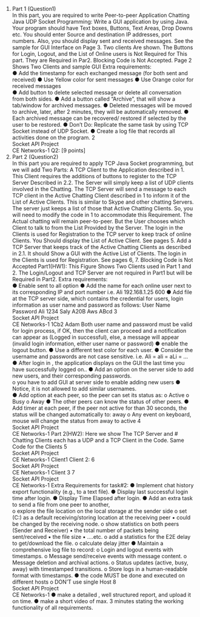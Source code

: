 1. Part 1 (Question1)  
In this part, you are required to write Peer-to-peer Application Chatting Java UDP Socket 
Programming: Write a GUI application by using Java. Your program should have Text boxes, 
Buttons, Text Areas, Drop Downs etc. You should enter Source and destination IP addresses, 
port numbers. Also, you should display sent and received messages. See the sample for GUI 
Interface on Page 3. Two clients Are shown. The Buttons for Login, Logout, and the List of 
Online users is Not Required for This part. They are Required in Par2. Blocking Code is Not 
Accepted. 
Page 2 Shows Two Clients and sample GUI 
Extra requirements:  
● Add the timestamp for each exchanged message (for both sent and 
received) 
● Use Yellow color for sent messages 
● Use Orange color for received messages  
● Add button to delete selected message or delete all conversation from both 
sides. 
● Add a button called “Archive”, that will show a tab/window for archived 
messages. 
● Deleted messages will be moved to archive, later, after 2 minutes, they will 
be automatically removed. 
● Each archived message can be recovered/ restored if selected by the user 
to be restored. 
● Don’t Do: Replicate the same task by using TCP Socket instead of UDP 
Socket. 
● Create a log file that records all activities done on the program. 
2  
Socket API Project  
CE Networks-1 
Q2: [9 points]                                                                                                                 
2. Part 2 (Question2)  
In this part you are required to apply TCP Java Socket programming, but we will add Two Parts: 
A TCP Client to the Application described in 1. This Client requires the additions of buttons to 
register to the TCP Server Described in 2.2. The Server will simply keep a list of UDP clients 
involved in the Chatting. The TCP Server will send a message to each TCP client in the Active 
Chatting Client described in 1 to inform it of the List of Active Clients. This is similar to Skype 
and other chatting Servers. The server just keeps a list of those that Active Chatting Clients. So, 
you will need to modify the code in 1 to accommodate this Requirement. 
The Actual chatting will remain peer-to-peer. But the User chooses which Client to talk to from 
the List Provided by the Server. The login in the Clients is used for Registration to the TCP 
server to keep track of online Clients. You Should display the List of Active Client. See pages 5. 
Add a TCP Server that keeps track of the Active Chatting Clients as described in 2.1. It should 
Show a GUI with the Active List of Clients. The login in the Clients is used for Registration. See 
pages 6, 7. 
Blocking Code is Not Accepted 
Part1(HW1): This Figure Shows Two Clients used in Part 1 and 2. The Login/Logout and TCP 
Server are not required in Part1 but will be Required in Part2. 
Extra requirements:  
● Enable sent to all option 
● Add the name for each online user next to its corresponding IP and port 
number i.e. Ali 192.168.1.25 600 
● Add file at the TCP server side, which contains the credential for users, login 
information as user name and password as follows: 
User Name 
Password 
Ali 
1234 
Saly 
A20B 
Aws 
ABcd 
3  
Socket API Project  
CE Networks-1 
1Cb2 
Adam 
Both user name and password must be valid for login process, if OK, then the 
client can proceed and a notification can appear as (Logged in successful), else, a 
message will appear (invalid login information, either user name or password) 
● enable the logout button. 
● Use a different test color for each user. 
● Consider the username and passwords are not case sensitive. i.e. Ali = ali = 
aLi = …  
● After login in , the application displays on the GUI the last time you have 
successfully logged on.. 
● Add an option on the server side to add new users, and their corresponding 
passwords.  
o you have to add GUI at server side to enable adding new users 
● Notice, it is not allowed to add similar usernames.  
● Add option at each peer, so the peer can set its status as: 
o Active 
o Busy 
o Away 
● The other peers can know the status of other peers. 
● Add timer at each peer, if the peer not active for than 30 seconds, the 
status will be changed automatically to: away 
o Any event on keyboard, mouse will change the status from away to 
active 
4  
Socket API Project  
CE Networks-1 
Part 2(HW2): Here we show The TCP Server and # Chatting Clients each has a UDP and a TCP 
Client in the Code. Same Code for the Clients 
5  
Socket API Project  
CE Networks-1 
Client1 
Client 2: 
6  
Socket API Project  
CE Networks-1 
Client 3 
7  
Socket API Project  
CE Networks-1 
Extra Requirements for task#2: 
● Implement chat history export functionality (e.g., to a text file). 
● Display last successful login time after login. 
● Display Time Elapsed after login. 
● Add an extra task to send a file from one peer to another,  
o explore the file location on the local storage at the sender side 
o set  (C:\) as a default receiving/storing location at the receiving peer 
▪ could be changed by the receiving node. 
o show statistics on both peers (Sender and Receiver) 
▪ the total number of packets being sent/received 
▪ the file size 
▪ ….etc. 
o add a statistics for the E2E delay to get/download the file. 
o calculate delay jitter 
● Maintain a comprehensive log file to record: 
o Login and logout events with timestamps. 
o Message send/receive events with message content. 
o Message deletion and archival actions. 
o Status updates (active, busy, away) with timestamped transitions. 
o Store logs in a human-readable format with timestamps. 
● the code MUST be done and executed on different hosts 
o DON’T use single Host 
8  
Socket API Project  
CE Networks-1 
● make a detailed , well structured report, and upload it on time. 
● make a short video of max. 3 minutes stating the working functionality of 
all requirements. 
